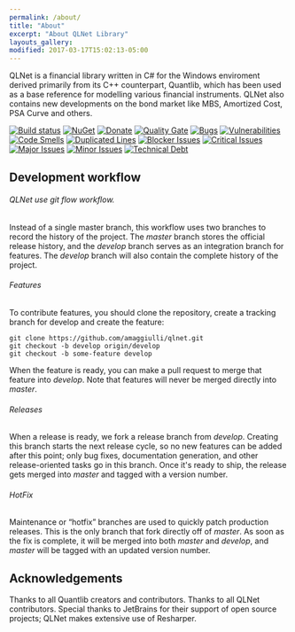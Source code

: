 ```yaml
---
permalink: /about/
title: "About"
excerpt: "About QLNet Library"
layouts_gallery:
modified: 2017-03-17T15:02:13-05:00
---
```


QLNet is a financial library written in C# for the Windows enviroment derived primarily from its C++ counterpart, Quantlib, 
which has been used as a base reference for modelling various financial instruments.
QLNet also contains new developments on the bond market like MBS, Amortized Cost, PSA Curve and others.

[![Build status](https://ci.appveyor.com/api/projects/status/iii1m7n3cdq3v5xm?svg=true)](https://ci.appveyor.com/project/amaggiulli/qlnet)
[![NuGet](https://buildstats.info/nuget/qlnet)](https://www.nuget.org/packages/qlnet/)
[![Donate](https://img.shields.io/badge/Donate-PayPal-green.svg)](https://www.paypal.com/cgi-bin/webscr?item_name=Donation+to+QLNet&cmd=_donations&business=a.maggiulli%40gmail.com)
[![Quality Gate](https://sonarqube.com/api/badges/gate?key=QLNet-develop)](https://sonarqube.com/dashboard/index?id=QLNet-develop)
[![Bugs](https://sonarqube.com/api/badges/measure?key=QLNet-develop&metric=bugs)](https://sonarqube.com/component_issues?id=QLNet-develop#types=BUG|resolved=false)
[![Vulnerabilities](https://sonarqube.com/api/badges/measure?key=QLNet-develop&metric=vulnerabilities)](https://sonarqube.com/component_issues?id=QLNet-develop#resolved=false|types=VULNERABILITY)
[![Code Smells](https://sonarqube.com/api/badges/measure?key=QLNet-develop&metric=code_smells)](https://sonarqube.com/component_issues?id=QLNet-develop#resolved=false|types=CODE_SMELL)
[![Duplicated Lines](https://sonarqube.com/api/badges/measure?key=QLNet-develop&metric=duplicated_lines_density)](https://sonarqube.com/component_measures/metric/duplicated_lines_density/treemap?id=QLNet-develop)
[![Blocker Issues](https://sonarqube.com/api/badges/measure?key=QLNet-develop&metric=blocker_violations)](https://sonarqube.com/component_issues/?id=QLNet-develop#resolved=false|severities=BLOCKER)
[![Critical Issues](https://sonarqube.com/api/badges/measure?key=QLNet-develop&metric=critical_violations)](https://sonarqube.com/component_issues?id=QLNet-develop#resolved=false|severities=CRITICAL)
[![Major Issues](https://sonarqube.com/api/badges/measure?key=QLNet-develop&metric=major_violations)](https://sonarqube.com/component_issues?id=QLNet-develop#resolved=false|severities=MAJOR)
[![Minor Issues](https://sonarqube.com/api/badges/measure?key=QLNet-develop&metric=minor_violations)](https://sonarqube.com/component_issues?id=QLNet-develop#resolved=false|severities=MINOR)
[![Technical Debt](https://sonarqube.com/api/badges/measure?key=QLNet-develop&metric=sqale_debt_ratio)](https://sonarqube.com/dashboard?id=QLNet-develop)

## Development workflow 

###### QLNet use git flow workflow.

Instead of a single master branch, this workflow uses two branches to record the history of the project. 
The *master* branch stores the official release history, and the *develop* branch serves as an integration branch for features.
The *develop* branch will also contain the complete history of the project.

###### Features 

To contribute features, you should clone the repository, create a tracking branch for develop and create the feature:

```
git clone https://github.com/amaggiulli/qlnet.git
git checkout -b develop origin/develop
git checkout -b some-feature develop
```

When the feature is ready, you can make a pull request to merge that feature into *develop*. 
Note that features will never be merged directly into *master*.

###### Releases

When a release is ready, we fork a release branch from *develop*. Creating this branch starts the next release cycle, 
so no new features can be added after this point; only bug fixes, documentation generation, and other release-oriented tasks go in this branch. 
Once it's ready to ship, the release gets merged into *master* and tagged with a version number. 

###### HotFix

Maintenance or “hotfix” branches are used to quickly patch production releases. This is the only branch that fork directly off of *master*. 
As soon as the fix is complete, it will be merged into both *master* and *develop*, and *master* will be tagged with an updated version number.

## Acknowledgements

Thanks to all Quantlib creators and contributors.
Thanks to all QLNet contributors.
Special thanks to JetBrains for their support of open source projects; QLNet makes extensive use of Resharper.   
